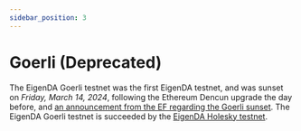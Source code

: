 ```yaml
---
sidebar_position: 3
---
```


# Goerli (Deprecated)

The EigenDA Goerli testnet was the first EigenDA testnet, and was sunset on
_Friday, March 14, 2024_, following the Ethereum Dencun upgrade the day before,
and [an announcement from the EF regarding the Goerli sunset][ref1]. The EigenDA
Goerli testnet is succeeded by the [EigenDA Holesky testnet](./holesky.md).

[ref1]: https://blog.ethereum.org/2023/11/30/goerli-lts-update
